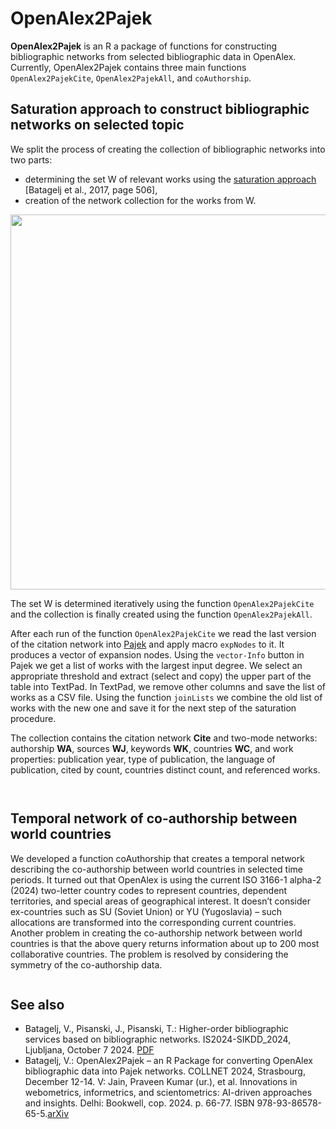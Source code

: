 # OpenAlex2Pajek

**OpenAlex2Pajek** is an R a package of functions for constructing bibliographic networks from selected bibliographic data in OpenAlex. Currently, OpenAlex2Pajek contains three main functions `OpenAlex2PajekCite`, `OpenAlex2PajekAll`, and `coAuthorship`.

## Saturation approach to construct bibliographic networks on selected topic

We split the process of creating the collection of bibliographic networks into two parts:

  - determining the set W of relevant works using the [saturation approach](https://link.springer.com/article/10.1007/s11192-017-2522-8) [Batagelj et al., 2017, page 506],
  - creation of the network collection for the works from W.

<img src="https://github.com/user-attachments/assets/4b110be2-c6c5-4d91-9992-44cf9703a4d8" width="600" />


The set W is determined iteratively using the function `OpenAlex2PajekCite` and the collection is finally created using the function `OpenAlex2PajekAll`.

After each run of the function `OpenAlex2PajekCite` we read the last version of the citation network into [Pajek](https://core-prod.cambridgecore.org/core/books/exploratory-social-network-analysis-with-pajek/6F8EE2512CB7C6D233DB2DAC3886D4F5) and apply macro `expNodes` to it. It produces a vector of expansion nodes. Using the `vector-Info` button in Pajek we get a list of works with the largest input degree. We select an appropriate threshold and extract (select and copy) the upper part of the table into TextPad. In TextPad, we remove other columns and save the list of works as a CSV file. Using the function `joinLists` we combine the old list of works with the new one and save it for the next step of the saturation procedure.

The collection contains the citation network **Cite** and two-mode networks: authorship **WA**, sources **WJ**, keywords **WK**, countries **WC**, and work properties: publication year, type of publication, the language of publication, cited by count, countries distinct count, and referenced works.

```
```

```
```


## Temporal network of co-authorship between world countries

We developed a function coAuthorship that creates a temporal network describing the co-authorship between world countries in selected time periods. It turned out that OpenAlex is using the current ISO 3166-1 alpha-2 (2024) two-letter country codes to represent countries, dependent territories, and special areas of geographical interest. It doesn’t consider ex-countries such as SU (Soviet Union) or YU (Yugoslavia) – such allocations are transformed into the corresponding current countries. Another problem in creating the co-authorship network between world countries is that the above query returns information about up to 200 most collaborative countries. The problem is resolved by considering the symmetry of the co-authorship data.

```
```

## See also

  - Batagelj, V., Pisanski, J., Pisanski, T.: Higher-order bibliographic services based on bibliographic networks. IS2024-SIKDD_2024, Ljubljana, October 7 2024. [PDF](https://doi.org/10.70314/is.2024.sikdd.12) 
  - Batagelj, V.: OpenAlex2Pajek – an R Package for converting OpenAlex bibliographic data into Pajek networks.  COLLNET 2024, Strasbourg, December 12-14. V: Jain, Praveen Kumar (ur.), et al. Innovations in webometrics, informetrics, and scientometrics: AI-driven approaches and insights. Delhi: Bookwell, cop. 2024. p. 66-77. ISBN 978-93-86578-65-5.[arXiv](https://arxiv.org/abs/2501.06656)



